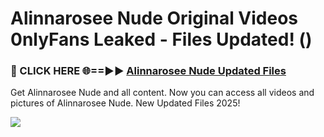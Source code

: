 # Alinnarosee Nude Original Videos 0nlyFans Leaked - Files Updated! ()

<h3>🔴 CLICK HERE 🌐==►► <a href="https://tinyurl.com/2p9ay9w9" rel="nofollow">Alinnarosee Nude Updated Files</a></h3>

Get Alinnarosee Nude and all content. Now you can access all videos and pictures of Alinnarosee Nude. New Updated Files 2025!

[![](https://i.imgur.com/KQgVmj3.gif)](https://tinyurl.com/2p9ay9w9)
